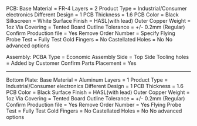 PCB:
Base Material = FR-4
Layers = 2
Product Type = Industrial/Consumer electronics
Different Design = 1
PCB Thickness = 1.6
PCB Color = Black
Silkscreen = White
Surface Finish = HASL(with lead)
Outer Copper Weight = 1oz
Via Covering = Tented
Board Outline Tolerance = +/- 0.2mm (Regular)
Confirm Production file = Yes
Remove Order Number = Specify
Flying Probe Test = Fully Test
Gold Fingers = No
Castellated Holes = No
No advanced options

Assembly:
PCBA Type = Economic
Assembly Side = Top Side
Tooling holes = Added by Customer
Confirm Parts Placement = Yes

------------------------------------------------------

Bottom Plate:
Base Material = Aluminum
Layers = 1
Product Type = Industrial/Consumer electronics
Different Design = 1
PCB Thickness = 1.6
PCB Color = Black
Surface Finish = HASL(with lead)
Outer Copper Weight = 1oz
Via Covering = Tented
Board Outline Tolerance = +/- 0.2mm (Regular)
Confirm Production file = Yes
Remove Order Number = Yes
Flying Probe Test = Fully Test
Gold Fingers = No
Castellated Holes = No
No advanced options